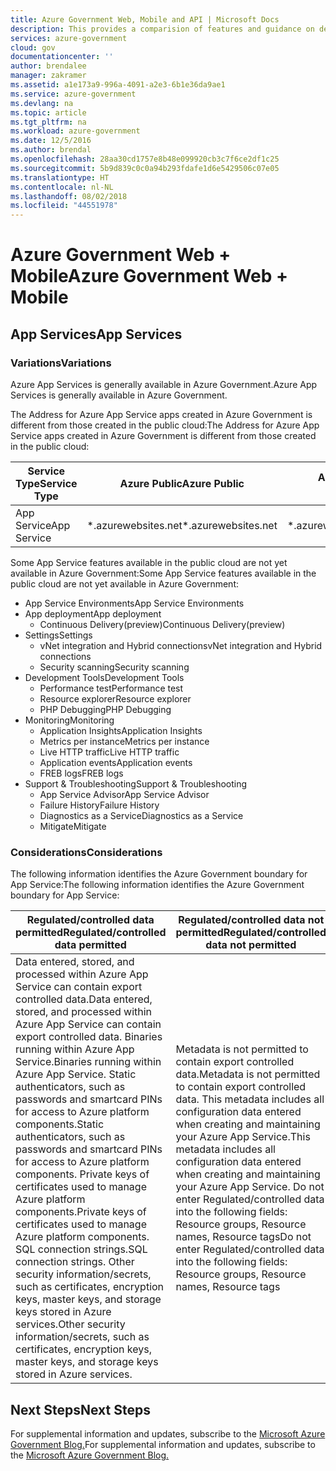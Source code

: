 ```yaml
---
title: Azure Government Web, Mobile and API | Microsoft Docs
description: This provides a comparision of features and guidance on developing applications for Azure Government
services: azure-government
cloud: gov
documentationcenter: ''
author: brendalee
manager: zakramer
ms.assetid: a1e173a9-996a-4091-a2e3-6b1e36da9ae1
ms.service: azure-government
ms.devlang: na
ms.topic: article
ms.tgt_pltfrm: na
ms.workload: azure-government
ms.date: 12/5/2016
ms.author: brendal
ms.openlocfilehash: 28aa30cd1757e8b48e099920cb3c7f6ce2df1c25
ms.sourcegitcommit: 5b9d839c0c0a94b293fdafe1d6e5429506c07e05
ms.translationtype: HT
ms.contentlocale: nl-NL
ms.lasthandoff: 08/02/2018
ms.locfileid: "44551978"
---
```

# <a name="azure-government-web--mobile"></a><span data-ttu-id="f0650-103">Azure Government Web + Mobile</span><span class="sxs-lookup"><span data-stu-id="f0650-103">Azure Government Web + Mobile</span></span>
## <a name="app-services"></a><span data-ttu-id="f0650-104">App Services</span><span class="sxs-lookup"><span data-stu-id="f0650-104">App Services</span></span>
### <a name="variations"></a><span data-ttu-id="f0650-105">Variations</span><span class="sxs-lookup"><span data-stu-id="f0650-105">Variations</span></span>
<span data-ttu-id="f0650-106">Azure App Services is generally available in Azure Government.</span><span class="sxs-lookup"><span data-stu-id="f0650-106">Azure App Services is generally available in Azure Government.</span></span>

<span data-ttu-id="f0650-107">The Address for Azure App Service apps created in Azure Government is different from those created in the public cloud:</span><span class="sxs-lookup"><span data-stu-id="f0650-107">The Address for Azure App Service apps created in Azure Government is different from those created in the public cloud:</span></span>

| <span data-ttu-id="f0650-108">Service Type</span><span class="sxs-lookup"><span data-stu-id="f0650-108">Service Type</span></span> | <span data-ttu-id="f0650-109">Azure Public</span><span class="sxs-lookup"><span data-stu-id="f0650-109">Azure Public</span></span> | <span data-ttu-id="f0650-110">Azure Government</span><span class="sxs-lookup"><span data-stu-id="f0650-110">Azure Government</span></span> |
| --- | --- | --- |
| <span data-ttu-id="f0650-111">App Service</span><span class="sxs-lookup"><span data-stu-id="f0650-111">App Service</span></span> |<span data-ttu-id="f0650-112">\*.azurewebsites.net</span><span class="sxs-lookup"><span data-stu-id="f0650-112">\*.azurewebsites.net</span></span> |<span data-ttu-id="f0650-113">\*.azurewebsites.us</span><span class="sxs-lookup"><span data-stu-id="f0650-113">\*.azurewebsites.us</span></span>|

<span data-ttu-id="f0650-114">Some App Service features available in the public cloud are not yet available in Azure Government:</span><span class="sxs-lookup"><span data-stu-id="f0650-114">Some App Service features available in the public cloud are not yet available in Azure Government:</span></span>

- <span data-ttu-id="f0650-115">App Service Environments</span><span class="sxs-lookup"><span data-stu-id="f0650-115">App Service Environments</span></span>
- <span data-ttu-id="f0650-116">App deployment</span><span class="sxs-lookup"><span data-stu-id="f0650-116">App deployment</span></span>
    - <span data-ttu-id="f0650-117">Continuous Delivery(preview)</span><span class="sxs-lookup"><span data-stu-id="f0650-117">Continuous Delivery(preview)</span></span>
- <span data-ttu-id="f0650-118">Settings</span><span class="sxs-lookup"><span data-stu-id="f0650-118">Settings</span></span>
    - <span data-ttu-id="f0650-119">vNet integration and Hybrid connections</span><span class="sxs-lookup"><span data-stu-id="f0650-119">vNet integration and Hybrid connections</span></span>
    - <span data-ttu-id="f0650-120">Security scanning</span><span class="sxs-lookup"><span data-stu-id="f0650-120">Security scanning</span></span>
- <span data-ttu-id="f0650-121">Development Tools</span><span class="sxs-lookup"><span data-stu-id="f0650-121">Development Tools</span></span>
    - <span data-ttu-id="f0650-122">Performance test</span><span class="sxs-lookup"><span data-stu-id="f0650-122">Performance test</span></span>
    - <span data-ttu-id="f0650-123">Resource explorer</span><span class="sxs-lookup"><span data-stu-id="f0650-123">Resource explorer</span></span>
    - <span data-ttu-id="f0650-124">PHP Debugging</span><span class="sxs-lookup"><span data-stu-id="f0650-124">PHP Debugging</span></span>
- <span data-ttu-id="f0650-125">Monitoring</span><span class="sxs-lookup"><span data-stu-id="f0650-125">Monitoring</span></span>
    - <span data-ttu-id="f0650-126">Application Insights</span><span class="sxs-lookup"><span data-stu-id="f0650-126">Application Insights</span></span>
    - <span data-ttu-id="f0650-127">Metrics per instance</span><span class="sxs-lookup"><span data-stu-id="f0650-127">Metrics per instance</span></span>
    - <span data-ttu-id="f0650-128">Live HTTP traffic</span><span class="sxs-lookup"><span data-stu-id="f0650-128">Live HTTP traffic</span></span>
    - <span data-ttu-id="f0650-129">Application events</span><span class="sxs-lookup"><span data-stu-id="f0650-129">Application events</span></span>
    - <span data-ttu-id="f0650-130">FREB logs</span><span class="sxs-lookup"><span data-stu-id="f0650-130">FREB logs</span></span>
- <span data-ttu-id="f0650-131">Support & Troubleshooting</span><span class="sxs-lookup"><span data-stu-id="f0650-131">Support & Troubleshooting</span></span>
    - <span data-ttu-id="f0650-132">App Service Advisor</span><span class="sxs-lookup"><span data-stu-id="f0650-132">App Service Advisor</span></span>
    - <span data-ttu-id="f0650-133">Failure History</span><span class="sxs-lookup"><span data-stu-id="f0650-133">Failure History</span></span>
    - <span data-ttu-id="f0650-134">Diagnostics as a Service</span><span class="sxs-lookup"><span data-stu-id="f0650-134">Diagnostics as a Service</span></span>
    - <span data-ttu-id="f0650-135">Mitigate</span><span class="sxs-lookup"><span data-stu-id="f0650-135">Mitigate</span></span>


### <a name="considerations"></a><span data-ttu-id="f0650-136">Considerations</span><span class="sxs-lookup"><span data-stu-id="f0650-136">Considerations</span></span>
<span data-ttu-id="f0650-137">The following information identifies the Azure Government boundary for App Service:</span><span class="sxs-lookup"><span data-stu-id="f0650-137">The following information identifies the Azure Government boundary for App Service:</span></span>

| <span data-ttu-id="f0650-138">Regulated/controlled data permitted</span><span class="sxs-lookup"><span data-stu-id="f0650-138">Regulated/controlled data permitted</span></span> | <span data-ttu-id="f0650-139">Regulated/controlled data not permitted</span><span class="sxs-lookup"><span data-stu-id="f0650-139">Regulated/controlled data not permitted</span></span> |
| --- | --- |
| <span data-ttu-id="f0650-140">Data entered, stored, and processed within Azure App Service can contain export controlled data.</span><span class="sxs-lookup"><span data-stu-id="f0650-140">Data entered, stored, and processed within Azure App Service can contain export controlled data.</span></span> <span data-ttu-id="f0650-141">Binaries running within Azure App Service.</span><span class="sxs-lookup"><span data-stu-id="f0650-141">Binaries running within Azure App Service.</span></span> <span data-ttu-id="f0650-142">Static authenticators, such as passwords and smartcard PINs for access to Azure platform components.</span><span class="sxs-lookup"><span data-stu-id="f0650-142">Static authenticators, such as passwords and smartcard PINs for access to Azure platform components.</span></span> <span data-ttu-id="f0650-143">Private keys of certificates used to manage Azure platform components.</span><span class="sxs-lookup"><span data-stu-id="f0650-143">Private keys of certificates used to manage Azure platform components.</span></span> <span data-ttu-id="f0650-144">SQL connection strings.</span><span class="sxs-lookup"><span data-stu-id="f0650-144">SQL connection strings.</span></span> <span data-ttu-id="f0650-145">Other security information/secrets, such as certificates, encryption keys, master keys, and storage keys stored in Azure services.</span><span class="sxs-lookup"><span data-stu-id="f0650-145">Other security information/secrets, such as certificates, encryption keys, master keys, and storage keys stored in Azure services.</span></span> |<span data-ttu-id="f0650-146">Metadata is not permitted to contain export controlled data.</span><span class="sxs-lookup"><span data-stu-id="f0650-146">Metadata is not permitted to contain export controlled data.</span></span> <span data-ttu-id="f0650-147">This metadata includes all configuration data entered when creating and maintaining your Azure App Service.</span><span class="sxs-lookup"><span data-stu-id="f0650-147">This metadata includes all configuration data entered when creating and maintaining your Azure App Service.</span></span> <span data-ttu-id="f0650-148">Do not enter Regulated/controlled data into the following fields: Resource groups, Resource names, Resource tags</span><span class="sxs-lookup"><span data-stu-id="f0650-148">Do not enter Regulated/controlled data into the following fields: Resource groups, Resource names, Resource tags</span></span>|

## <a name="next-steps"></a><span data-ttu-id="f0650-149">Next Steps</span><span class="sxs-lookup"><span data-stu-id="f0650-149">Next Steps</span></span>
<span data-ttu-id="f0650-150">For supplemental information and updates, subscribe to the [Microsoft Azure Government Blog.](https://blogs.msdn.microsoft.com/azuregov/)</span><span class="sxs-lookup"><span data-stu-id="f0650-150">For supplemental information and updates, subscribe to the [Microsoft Azure Government Blog.](https://blogs.msdn.microsoft.com/azuregov/)</span></span>

